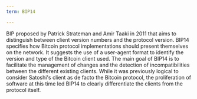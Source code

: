 ```yaml
---
term: BIP14

---
```

BIP proposed by Patrick Strateman and Amir Taaki in 2011 that aims to distinguish between client version numbers and the protocol version. BIP14 specifies how Bitcoin protocol implementations should present themselves on the network. It suggests the use of a user-agent format to identify the version and type of the Bitcoin client used. The main goal of BIP14 is to facilitate the management of changes and the detection of incompatibilities between the different existing clients. While it was previously logical to consider Satoshi's client as de facto the Bitcoin protocol, the proliferation of software at this time led BIP14 to clearly differentiate the clients from the protocol itself.
